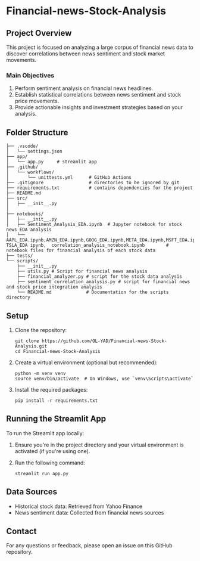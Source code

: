 # Financial-news-Stock-Analysis

## Project Overview
This project is focused on analyzing a large corpus of financial news data to discover correlations between news sentiment and stock market movements. 

### Main Objectives
1. Perform sentiment analysis on financial news headlines.
2. Establish statistical correlations between news sentiment and stock price movements.
3. Provide actionable insights and investment strategies based on your analysis.


## Folder Structure

```plaintext
├── .vscode/
│   └── settings.json  
├── app/
│   └── app.py     # streamlit app         
├── .github/
│   └── workflows/
│       └── unittests.yml      # GitHub Actions
├── .gitignore                 # directories to be ignored by git
├── requirements.txt           # contains dependencies for the project
├── README.md                  
├── src/
│   ├── __init__.py
│   
├── notebooks/
│   ├── __init__.py
│   ├── Sentiment_Analysis_EDA.ipynb  # Jupyter notebook for stock news EDA analysis
│   └── AAPL_EDA.ipynb,AMZN_EDA.ipynb,GOOG_EDA.ipynb,META_EDA.ipynb,MSFT_EDA.ipynb,NVDA_EDA.ipynb, TSLA_EDA ipynb,  correlation_analysis_notebook.ipynb        #  notebook files for financial analysis of each stock data 
├── tests/
└── scripts/
    ├── __init__.py
    ├── utils.py # Script for financial news analysis 
    ├── financial_analyzer.py # script for the stock data analysis    
    ├── sentiment_correlation_analysis.py # script for financial news and stock price integration analysis
    └── README.md             # Documentation for the scripts directory
```
## Setup

1. Clone the repository:
   ```
   git clone https://github.com/OL-YAD/Financial-news-Stock-Analysis.git
   cd Financial-news-Stock-Analysis
   ```

2. Create a virtual environment (optional but recommended):
   ```
   python -m venv venv
   source venv/bin/activate  # On Windows, use `venv\Scripts\activate`
   ```

3. Install the required packages:
   ```
   pip install -r requirements.txt
   ```

## Running the Streamlit App

To run the Streamlit app locally:

1. Ensure you're in the project directory and your virtual environment is activated (if you're using one).

2. Run the following command:
   ```
   streamlit run app.py
   ```

## Data Sources

- Historical stock data: Retrieved from Yahoo Finance
- News sentiment data: Collected from financial news sources 


## Contact

For any questions or feedback, please open an issue on this GitHub repository.